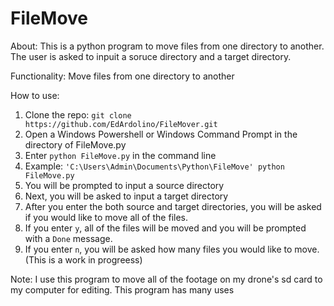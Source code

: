 # FileMove

About: This is a python program to move files from one directory to another. The user is asked to inpuit a soruce directory and a target  directory.

Functionality: Move files from one directory to another 

How to use:

1. Clone the repo: `git clone https://github.com/EdArdolino/FileMover.git`
2. Open a Windows Powershell or Windows Command Prompt in the directory of FileMove.py
3. Enter `python FileMove.py` in the command line
4. Example: `'C:\Users\Admin\Documents\Python\FileMove' python FileMove.py`
5. You will be prompted to input a source directory
6. Next, you will be asked to input a target directory
7. After you enter the both source and target directories, you will be asked if you would like to move all of the files.
8. If you enter `y`, all of the files will be moved and you will be prompted with a `Done` message.
9. If you enter `n`, you will be asked how many files you would like to move. (This is a work in progreess) 

Note: I use this program to move all of the footage on my drone's sd card to my computer for editing. This program has many uses